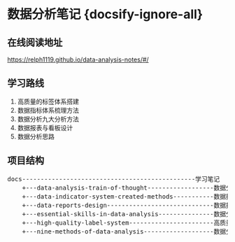 # 数据分析笔记 {docsify-ignore-all}

## 在线阅读地址

https://relph1119.github.io/data-analysis-notes/#/

## 学习路线

1. 高质量的标签体系搭建
2. 数据指标体系梳理方法
3. 数据分析九大分析方法
4. 数据报表与看板设计
5. 数据分析思路

## 项目结构
<pre>
docs-----------------------------------------------学习笔记
    +---data-analysis-train-of-thought------------------数据分析思路
    +---data-indicator-system-created-methods-----------数据指标体系梳理方法
    +---data-reports-design-----------------------------数据报表与看板设计
    +---essential-skills-in-data-analysis---------------数据分析必知必会
    +---high-quality-label-system-----------------------高质量的标签体系搭建
    +---nine-methods-of-data-analysis-------------------数据分析九大分析方法
</pre>

